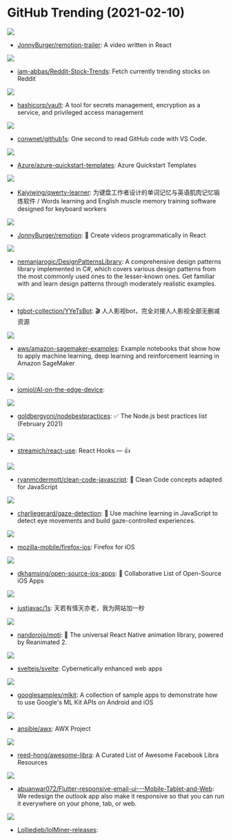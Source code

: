 # GitHub Trending (2021-02-10)

![](https://img.shields.io/badge/TypeScript-New%20122-green?style=flat-square&logo=appveyor)
- [JonnyBurger/remotion-trailer](https://github.com/JonnyBurger/remotion-trailer): A video written in React

![](https://img.shields.io/badge/Python-New%20314-green?style=flat-square&logo=appveyor)
- [iam-abbas/Reddit-Stock-Trends](https://github.com/iam-abbas/Reddit-Stock-Trends): Fetch currently trending stocks on Reddit

![](https://img.shields.io/badge/Go-New%20118-green?style=flat-square&logo=appveyor)
- [hashicorp/vault](https://github.com/hashicorp/vault): A tool for secrets management, encryption as a service, and privileged access management

![](https://img.shields.io/badge/TypeScript-New%203-green?style=flat-square&logo=appveyor)
- [conwnet/github1s](https://github.com/conwnet/github1s): One second to read GitHub code with VS Code.

![](https://img.shields.io/badge/PowerShell-New%206-green?style=flat-square&logo=appveyor)
- [Azure/azure-quickstart-templates](https://github.com/Azure/azure-quickstart-templates): Azure Quickstart Templates

![](https://img.shields.io/badge/TypeScript-New%20193-green?style=flat-square&logo=appveyor)
- [Kaiyiwing/qwerty-learner](https://github.com/Kaiyiwing/qwerty-learner): 为键盘工作者设计的单词记忆与英语肌肉记忆锻炼软件 / Words learning and English muscle memory training software designed for keyboard workers

![](https://img.shields.io/badge/TypeScript-New%201-green?style=flat-square&logo=appveyor)
- [JonnyBurger/remotion](https://github.com/JonnyBurger/remotion): 🎥 Create videos programmatically in React

![](https://img.shields.io/badge/C%23-New%20172-green?style=flat-square&logo=appveyor)
- [nemanjarogic/DesignPatternsLibrary](https://github.com/nemanjarogic/DesignPatternsLibrary): A comprehensive design patterns library implemented in C#, which covers various design patterns from the most commonly used ones to the lesser-known ones. Get familiar with and learn design patterns through moderately realistic examples.

![](https://img.shields.io/badge/Python-New%20222-green?style=flat-square&logo=appveyor)
- [tgbot-collection/YYeTsBot](https://github.com/tgbot-collection/YYeTsBot): 🎬 人人影视bot，完全对接人人影视全部无删减资源

![](https://img.shields.io/badge/Jupyter%20Notebook-New%2031-green?style=flat-square&logo=appveyor)
- [aws/amazon-sagemaker-examples](https://github.com/aws/amazon-sagemaker-examples): Example notebooks that show how to apply machine learning, deep learning and reinforcement learning in Amazon SageMaker

![](https://img.shields.io/badge/C%2B%2B-New%2062-green?style=flat-square&logo=appveyor)
- [jomjol/AI-on-the-edge-device](https://github.com/jomjol/AI-on-the-edge-device): 

![](https://img.shields.io/badge/JavaScript-New%20205-green?style=flat-square&logo=appveyor)
- [goldbergyoni/nodebestpractices](https://github.com/goldbergyoni/nodebestpractices): ✅ The Node.js best practices list (February 2021)

![](https://img.shields.io/badge/TypeScript-New%2065-green?style=flat-square&logo=appveyor)
- [streamich/react-use](https://github.com/streamich/react-use): React Hooks — 👍

![](https://img.shields.io/badge/JavaScript-New%20132-green?style=flat-square&logo=appveyor)
- [ryanmcdermott/clean-code-javascript](https://github.com/ryanmcdermott/clean-code-javascript): 🛁 Clean Code concepts adapted for JavaScript

![](https://img.shields.io/badge/JavaScript-New%2074-green?style=flat-square&logo=appveyor)
- [charliegerard/gaze-detection](https://github.com/charliegerard/gaze-detection): 👀 Use machine learning in JavaScript to detect eye movements and build gaze-controlled experiences.

![](https://img.shields.io/badge/Swift-New%2012-green?style=flat-square&logo=appveyor)
- [mozilla-mobile/firefox-ios](https://github.com/mozilla-mobile/firefox-ios): Firefox for iOS

![](https://img.shields.io/badge/Swift-New%20118-green?style=flat-square&logo=appveyor)
- [dkhamsing/open-source-ios-apps](https://github.com/dkhamsing/open-source-ios-apps): 📱 Collaborative List of Open-Source iOS Apps

![](https://img.shields.io/badge/none-New%20109-green?style=flat-square&logo=appveyor)
- [justjavac/1s](https://github.com/justjavac/1s): 天若有情天亦老，我为网站加一秒

![](https://img.shields.io/badge/TypeScript-New%2075-green?style=flat-square&logo=appveyor)
- [nandorojo/moti](https://github.com/nandorojo/moti): 🐼 The universal React Native animation library, powered by Reanimated 2.

![](https://img.shields.io/badge/TypeScript-New%2036-green?style=flat-square&logo=appveyor)
- [sveltejs/svelte](https://github.com/sveltejs/svelte): Cybernetically enhanced web apps

![](https://img.shields.io/badge/Java-New%204-green?style=flat-square&logo=appveyor)
- [googlesamples/mlkit](https://github.com/googlesamples/mlkit): A collection of sample apps to demonstrate how to use Google's ML Kit APIs on Android and iOS

![](https://img.shields.io/badge/Python-New%2010-green?style=flat-square&logo=appveyor)
- [ansible/awx](https://github.com/ansible/awx): AWX Project

![](https://img.shields.io/badge/none-New%20201-green?style=flat-square&logo=appveyor)
- [reed-hong/awesome-libra](https://github.com/reed-hong/awesome-libra): A Curated List of Awesome Facebook Libra Resources

![](https://img.shields.io/badge/Dart-New%20215-green?style=flat-square&logo=appveyor)
- [abuanwar072/Flutter-responsive-email-ui---Mobile-Tablet-and-Web](https://github.com/abuanwar072/Flutter-responsive-email-ui---Mobile-Tablet-and-Web): We redesign the outlook app also make it responsive so that you can run it everywhere on your phone, tab, or web.

![](https://img.shields.io/badge/none-New%208-green?style=flat-square&logo=appveyor)
- [Lolliedieb/lolMiner-releases](https://github.com/Lolliedieb/lolMiner-releases): 

